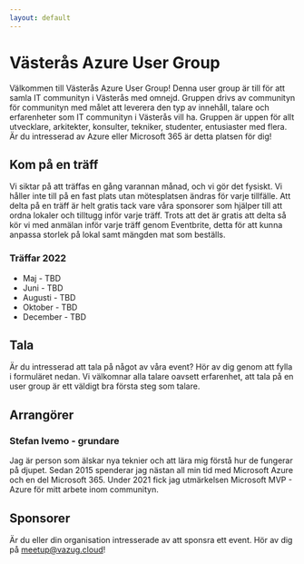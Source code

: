```yaml
---
layout: default
---
```


# Västerås Azure User Group

Välkommen till Västerås Azure User Group! Denna user group är till för att samla IT communityn i Västerås med omnejd. Gruppen drivs av communityn för communityn med målet att leverera den typ av innehåll, talare och erfarenheter som IT communityn i Västerås vill ha. Gruppen är uppen för allt utvecklare, arkitekter, konsulter, tekniker, studenter, entusiaster med flera. Är du intresserad av Azure eller Microsoft 365 är detta platsen för dig!

## Kom på en träff

Vi siktar på att träffas en gång varannan månad, och vi gör det fysiskt. Vi håller inte till på en fast plats utan mötesplatsen ändras för varje tillfälle. Att delta på en träff är helt gratis tack vare våra sponsorer som hjälper till att ordna lokaler och tilltugg inför varje träff. Trots att det är gratis att delta så kör vi med anmälan inför varje träff genom Eventbrite, detta för att kunna anpassa storlek på lokal samt mängden mat som beställs.

### Träffar 2022

- Maj - TBD
- Juni - TBD
- Augusti - TBD
- Oktober - TBD
- December - TBD

## Tala

Är du intresserad att tala på något av våra event? Hör av dig genom att fylla i formuläret nedan. Vi välkomnar alla talare oavsett erfarenhet, att tala på en user group är ett väldigt bra första steg som talare.

## Arrangörer

### Stefan Ivemo - grundare

Jag är person som älskar nya teknier och att lära mig förstå hur de fungerar på djupet. Sedan 2015 spenderar jag nästan all min tid med Microsoft Azure och en del Microsoft 365. Under 2021 fick jag utmärkelsen Microsoft MVP - Azure för mitt arbete inom communityn.

## Sponsorer

Är du eller din organisation intresserade av att sponsra ett event. Hör av dig på meetup@vazug.cloud!
